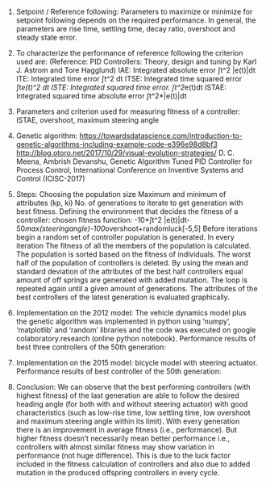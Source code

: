 1. Setpoint / Reference following:
Parameters to maximize or minimize for setpoint following depends on the required performance. In general, the parameters are rise time, settling time, decay ratio, overshoot and steady state error.

2. To characterize the performance of reference following the criterion used are:
(Reference:  PID Controllers: Theory, design and tuning by Karl J. Astrom and Tore Hagglund)
IAE:  Integrated absolute error                                                       ∫t^2 |e(t)|dt
ITE: Integrated time error                                                            ∫t^2 dt
ITSE: Integrated time squared error                                                   ∫t*e(t)^2 dt
ISTE: Integrated squared time error.                                                  ∫t^2*e(t)dt
ISTAE: Integrated squared time absolute error                                         ∫t^2*|e(t)|dt 


3. Parameters and criterion used for measuring fitness of a controller:
ISTAE, overshoot, maximum steering angle 

4. Genetic algorithm:
	https://towardsdatascience.com/introduction-to-genetic-algorithms-including-example-code-e396e98d8bf3
	http://blog.otoro.net/2017/10/29/visual-evolution-strategies/
	D. C. Meena, Ambrish Devanshu, Genetic Algorithm Tuned PID Controller for Process Control, 
  International Conference on Inventive Systems and Control (ICISC-2017)


5. Steps:
	Choosing the population size
	Maximum and minimum of attributes (kp, ki)
	No. of generations to iterate to get generation with best fitness.
	Defining the environment that decides the fitness of a controller: chosen fitness function:
-10*∫t^2 |e(t)|dt-50*max(steeringangle)-100*overshoot+randomluck[-5,5] 
	Before iterations begin a random set of controller population is generated.
In every iteration 
	The fitness of all the members of the population is calculated.
	The population is sorted based on the fitness of individuals.
	The worst half of the population of controllers is deleted.
	By using the mean and standard deviation of the attributes of the best half controllers equal
  amount of off springs are generated with added mutation.
	The loop is repeated again until a given amount of generations.
	The attributes of the best controllers of the latest generation is evaluated graphically. 

6. Implementation on the 2012 model:
The vehicle dynamics model plus the genetic algorithm was implemented in python using ‘numpy’,
‘matplotlib’ and ‘random’ libraries and the code was executed on google colaboratory.research (online python notebook). 
Performance results of best three controllers of the 50th generation:
 
7. Implementation on the 2015 model:
bicycle model with steering actuator.
Performance results of best controller of the 50th generation:

8. Conclusion: We can observe that the best performing controllers (with highest fitness) 
of the last generation are able to follow the desired heading angle (for both with and without
steering actuator) with good characteristics (such as low-rise time, low settling time, low 
overshoot and maximum steering angle within its limit). With every generation there is an 
improvement in average fitness (i.e., performance). But higher fitness doesn’t necessarily 
mean better performance i.e., controllers with almost similar fitness may show variation in 
performance (not huge difference). This is due to the luck factor included in the fitness 
calculation of controllers and also due to added mutation in the produced offspring controllers
in every cycle.

